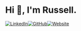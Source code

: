 # Hi 👋, I'm Russell.

<div style="display: flex;">
  <a href="https://www.linkedin.com/in/russell-steadman">
    <img alt="LinkedIn" src="https://img.shields.io/badge/LinkedIn-blue?logo=linkedin&logoColor=white&style=for-the-badge" />
  </a>
  <a href="https://github.com/russellsteadman">
    <img alt="GitHub" src="https://img.shields.io/badge/GitHub-black?logo=github&logoColor=white&style=for-the-badge" />
  </a>
  <a href="https://www.russellsteadman.com/">
    <img alt="Website" src="https://img.shields.io/badge/Website-purple?logo=stardock&logoColor=white&style=for-the-badge" />
  </a>
</div>
